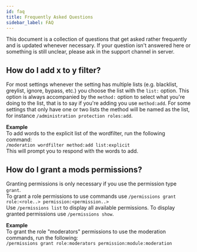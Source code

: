 ```yaml
---
id: faq
title: Frequently Asked Questions
sidebar_label: FAQ
---
```


This document is a collection of questions that get asked rather frequently and is updated whenever necessary. If your question isn't answered here or something is still unclear, please ask in the support channel in server.

## How do I add x to y filter?  
For most settings whenever the setting has multiple lists (e.g. blacklist, greylist, ignore, bypass, etc.) you choose the list with the `list:` option. This option is always accompanied by the `method:` option to select what you're doing to the list, that is to say if you're adding you use `method:add`. For some settings that only have one or two lists the method will be named as the list, for instance `/administration protection roles:add`.  

**Example**  
To add words to the explicit list of the wordfilter, run the following command:  
`/moderation wordfilter method:add list:explicit`  
This will prompt you to respond with the words to add.

## How do I grant a mods permissions?  
Granting permissions is only necessary if you use the permission type `grant`.  
To grant a role permissions to use commands use `/permissions grant role:<role..> permission:<permission..>`  
Use `/permissions list` to display all available permissions. To display granted permissions use `/permissions show`.  

**Example**  
To grant the role "moderators" permissions to use the moderation commands, run the following:  
`/permissions grant role:moderators permission:module:moderation`